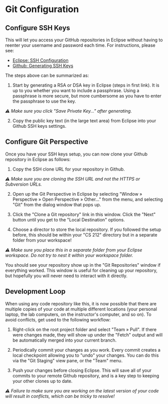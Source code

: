 # Git Configuration

## Configure SSH Keys

This will let you access your GitHub repositories in Eclipse without having to reenter your username and password each time. For instructions, please see:

- [Eclipse: SSH Configuration](https://wiki.eclipse.org/EGit/User_Guide/Remote#Eclipse_SSH_Configuration)
- [Github: Generating SSH Keys](https://help.github.com/articles/generating-ssh-keys/)

The steps above can be summarized as:

1. Start by generating a RSA or DSA key in Eclipse (steps in first link). It is up to you whether you want to include a passphrase. Using a passphrase is more secure, but more cumbersome as you have to enter the passphrase to use the key.

  *:warning: Make sure you click "Save Private Key..." after generating.*

2. Copy the public key text (in the large text area) from Eclipse into your Github SSH keys settings.

## Configure Git Perspective

Once you have your SSH keys setup, you can now clone your Github repository in Eclipse as follows:

1. Copy the SSH clone URL for your repository in Github.

  *:warning: Make sure you are cloning the SSH URL and not the HTTPS or Subversion URLs.*

2. Open up the Git Perspective in Eclipse by selecting "Window » Perspective » Open Perspective » Other..." from the menu, and selecting "Git" from the dialog window that pops up.

3. Click the "Clone a Git repository" link in this window. Click the "Next" button until you get to the "Local Destination" options.

4. Choose a director to store the local repository. If you followed the setup before, this should be within your "CS 212" directory but in a separate folder from your workspace!

  *:warning: Make sure you place this in a separate folder from your Eclipse workspace. Do not try to nest it within your workspace folder.*

You should see your repository show up in the "Git Repositories" window if everything worked. This window is useful for cleaning up your repository, but hopefully you will never need to interact with it directly.

## Development Loop

When using any code repository like this, it is now possible that there are multiple copies of your code at multiple different locations (your personal laptop, the lab computers, on the instructor's computer, and so on). To avoid conflicts, get used to the following workflow:

1. Right-click on the root project folder and select "Team » Pull". If there were changes made, they will show up under the "Fetch" output and will be automatically merged into your current branch.

2. Periodically commit your changes as you work. Every commit creates a local checkpoint allowing you to "undo" your changes. You can do this via the "Git Staging" view pane, or the "Team" menu.

3. Push your changes before closing Eclipse. This will save all of your commits to your remote Github repository, and is a key step to keeping your other clones up to date.

*:warning: Failure to make sure you are working on the latest version of your code will result in conflicts, which can be tricky to resolve!*
